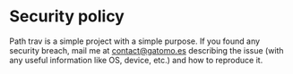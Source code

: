 # Security policy

Path trav is a simple project with a simple purpose. If you found any security breach, mail me at [contact@gatomo.es](mailto:contact@gatomo.es) describing the issue (with any useful information like OS, device, etc.) and how to reproduce it.
